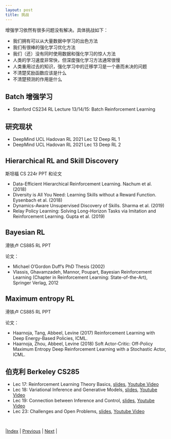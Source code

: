 ```yaml
---
layout: post
title: 挑战
---
```


增强学习依然有很多问题没有解决。具体挑战如下：
- 我们拥有可以从大量数据中学习的出色方法
- 我们有很棒的强化学习优化方法
- 我们（还）没有同时使用数据和强化学习的惊人方法
- 人类的学习速度非常快，但深度强化学习方法通​​常很慢
- 人类重用过去的知识，强化学习中的迁移学习是一个悬而未决的问题
- 不清楚奖励函数应该是什么
- 不清楚预测的作用是什么

## Batch 增强学习

- Stanford CS234 RL Lecture 13/14/15: Batch Reinforcement Learning

## 研究现状

- DeepMind UCL Hadovan RL 2021 Lec 12 Deep RL 1 
- DeepMind UCL Hadovan RL 2021 Lec 13 Deep RL 2

## Hierarchical RL and Skill Discovery

斯坦福 CS 224r PPT 和论文
- Data-Efficient Hierarchical Reinforcement Learning. Nachum et al. (2018)
- Diversity is All You Need: Learning Skills without a Reward Function. Eysenbach et al. (2018)
- Dynamics-Aware Unsupervised Discovery of Skills. Sharma et al. (2019)
- Relay Policy Learning: Solving Long-Horizon Tasks via Imitation and Reinforcement Learning. Gupta et al. (2019)

## Bayesian RL

滑铁卢 CS885 RL PPT

论文：
- Michael O’Gordon Duff’s PhD Thesis (2002)
- Vlassis, Ghavamzadeh, Mannor, Poupart, Bayesian Reinforcement Learning (Chapter in Reinforcement Learning: State-of-the-Art), Springer Verlag, 2012

## Maximum entropy RL

滑铁卢 CS885 RL PPT

论文：
- Haarnoja, Tang, Abbeel, Levine (2017) Reinforcement Learning with Deep Energy-Based Policies, ICML.
- Haarnoja, Zhou, Abbeel, Levine (2018) Soft Actor-Critic: Off-Policy Maximum Entropy Deep Reinforcement Learning with a Stochastic Actor, ICML.

## 伯克利 Berkeley CS285

- Lec 17: Reinforcement Learning Theory Basics, [slides](https://rail.eecs.berkeley.edu/deeprlcourse/), [Youtube Video](https://www.youtube.com/playlist?list=PL_iWQOsE6TfVYGEGiAOMaOzzv41Jfm_Ps)
- Lec 18: Variational Inference and Generative Models, [slides](https://rail.eecs.berkeley.edu/deeprlcourse/), [Youtube Video](https://www.youtube.com/playlist?list=PL_iWQOsE6TfVYGEGiAOMaOzzv41Jfm_Ps)
- Lec 19: Connection between Inference and Control, [slides](https://rail.eecs.berkeley.edu/deeprlcourse/), [Youtube Video](https://www.youtube.com/playlist?list=PL_iWQOsE6TfVYGEGiAOMaOzzv41Jfm_Ps)
- Lec 23: Challenges and Open Problems, [slides](https://rail.eecs.berkeley.edu/deeprlcourse/), [Youtube Video](https://www.youtube.com/playlist?list=PL_iWQOsE6TfVYGEGiAOMaOzzv41Jfm_Ps)

<br/>

|[Index](index) | [Previous](41-app) | [Next](81-mab-intro) |
